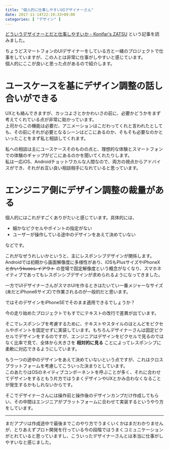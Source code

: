 ```yaml
---
title: "個人的に仕事しやすいUIデザイナーさん"
date: 2017-11-14T22:19:33+09:00
categories: [ "デザイン" ]
---
```


[どういうデザイナーとだと仕事しやすいか - Konifar's ZATSU](http://konifar-zatsu.hatenadiary.jp/entry/2017/11/14/121512) という記事を読みました。

ちょうどスマートフォンのUIデザイナーをしている方と一緒のプロジェクトで仕事をしていますが、この人とは非常に仕事がしやすいと感じています。  
個人的にここが良いと思った点があるので紹介します。

# ユースケースを基にデザイン調整の話し合いができる
UXとも絡んできますが、カッコよさとかかわいさの前に、必要かどうかをまず考えてくれている点が非常に助かっています。  
上司からこの機能は必要だ、アニメーションはこだわってくれと言われたとしても、その前にそれが必要となるシーンはどこにあるのか、そもそも必要なのかといったことをまず私と相談してくれます。

私への相談は主にユースケースそのものの点と、理想的な体験とスマートフォンでの体験のギャップがどこにあるのかを聞いてくれたりします。  
私は一応iOS、Androidチョットワカルな人間なので、両方の視点からアドバイスができ、それがお互い良い相談相手になれていると思っています。

# エンジニア側にデザイン調整の裁量がある
個人的にはこれがすごくありがたいと感じています。具体的には、

- 細かなピクセルやポイントの指定がない
- ユーザーが操作している途中のデザインをあえて決めていない

などです。

これがなぜうれしいかというと、主にレスポンシブデザインが関係します。  
Androidでは初期から画面解像度に多様性があり、iOSもPlusサイズやiPhoneX ~~とかいうkusoレイアウト~~ の登場で固定解像度という概念がなくなり、スマホネイティブであってもレスポンシブデザインが求められるようになってきました。

一方でUIデザイナーさんがスマホUIを作るときはたいてい一番メジャーなサイズ(未だとiPhone6サイズ)で作業されるのが一般的だと思います。

ではそのデザインをiPhoneSEでそのまま適用できるでしょうか？

今の走り始めたプロジェクトでもすでにテキストの改行で差異が出ています。

そこでレスポンシブを考慮するために、テキストやスタイルのほとんどをピクセルやポイントを固定せずに実装しています。もちろんデザイナーさんは固定ピクセルでデザインをするのですが、エンジニアはデザインをピクセルで見るのではなく比率で見て、全体から大きさを **相対的に見る** ことによってレスポンシブに柔軟に対応できるようにしています。


もう一つの途中のデザインをあえて決めていないという点ですが、これはクロスプラットフォームを考慮してこういった決まりとしています。  
このあたりはOSのネイティブコンポーネントを呼ぶことが多く、それに合わせてデザインをするともう片方ではうまくデザインやUXとかみ合わなくなることが発生するかもしれないからです。

そこでデザイナーさんには操作前と操作後のデザインカンプだけ作成してもらい、その中間はエンジニアがプラットフォームに合わせて実装するというやり方をしています。

---

まだアプリは作成途中で最後までこのやり方でうまくいくかはまだわかりませんが、とりあえずプロト開発を行っている今の段階ではうまくコミュニケーションがとれていると思っていますし、こういったデザイナーさんとは本当に仕事がしやすいなと感じました。
